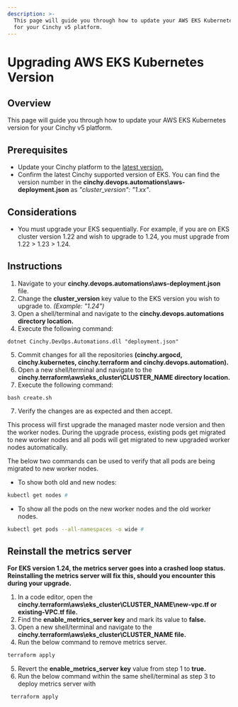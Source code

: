 ```yaml
---
description: >-
  This page will guide you through how to update your AWS EKS Kubernetes version
  for your Cinchy v5 platform.
---
```


# Upgrading AWS EKS Kubernetes Version

## Overview

This page will guide you through how to update your AWS EKS Kubernetes version for your Cinchy v5 platform.

## Prerequisites

* Update your Cinchy platform to the [latest version.](../../)
* Confirm the latest Cinchy supported version of EKS. You can find the version number in the  **cinchy.devops.automations\aws-deployment.json** as _"cluster\_version": "1.xx"_.

## Considerations

* You must upgrade your EKS sequentially. For example, if you are on EKS cluster version 1.22 and wish to upgrade to 1.24, you must upgrade from 1.22 > 1.23 > 1.24.

## Instructions

1. Navigate to your **cinchy.devops.automations\aws-deployment.json** file.
2. Change the **cluster\_version** key value to the EKS version you wish to upgrade to. _(Example: "1.24")_
3. Open a shell/terminal and navigate to the **cinchy.devops.automations directory location.**
4. Execute the following command:

```
dotnet Cinchy.DevOps.Automations.dll "deployment.json"
```

5. Commit changes for all the repositories **(cinchy.argocd, cinchy.kubernetes, cinchy.terraform and cinchy.devops.automation).**
6. Open a new shell/terminal and navigate to the **cinchy.terraform\aws\eks\_cluster\CLUSTER\_NAME directory location.**
7. Execute the following command:

```
bash create.sh
```

7. Verify the changes are as expected and then accept.

This process will first upgrade the managed master node version and then the worker nodes. During the upgrade process, existing pods get migrated to new worker nodes and all pods will get migrated to new upgraded worker nodes automatically.

The below two commands can be used to verify that all pods are being migrated to new worker nodes.

* To show both old and new nodes:

```bash
kubectl get nodes #
```

* To show all the pods on the new worker nodes and the old worker nodes.

```bash
kubectl get pods --all-namespaces -o wide #
```

## Reinstall the metrics server

**For EKS version 1.24, the metrics server goes into a crashed loop status. Reinstalling the metrics server will fix this, should you encounter this during your upgrade.**

1. In a code editor, open the **cinchy.terraform\aws\eks\_cluster\CLUSTER\_NAME\new-vpc.tf or existing-VPC.tf file.**
2. Find the **enable\_metrics\_server key** and mark its value to **false.**
3. Open a new shell/terminal and navigate to the **cinchy.terraform\aws\eks\_cluster\CLUSTER\_NAME file.**
4. Run the below command to remove metrics server.

```bash
terraform apply
```

5. Revert the **enable\_metrics\_server key** value from step 1 to **true.**
6. Run the below command within the same shell/terminal as step 3 to deploy metrics server with

```bash
 terraform apply
```
